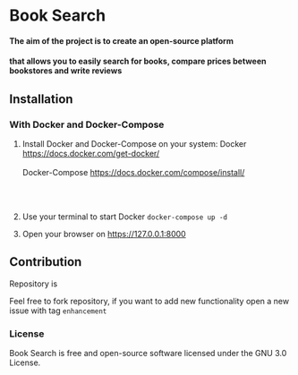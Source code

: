 # Book Search 


#### The aim of the project is to create an open-source platform
#### that allows you to easily search for books, compare prices between bookstores and write reviews

## Installation 

### With Docker and Docker-Compose
1. Install Docker and Docker-Compose on your system:
Docker https://docs.docker.com/get-docker/
<br><br>Docker-Compose
https://docs.docker.com/compose/install/
<br>
<br>

2. Use your terminal to start Docker <code>docker-compose up -d  </code>

3. Open your browser on https://127.0.0.1:8000

## Contribution

Repository is 

Feel free to fork repository, if you want to add new functionality open a new issue
with tag <code>enhancement</code>

### License
Book Search is free and open-source software licensed under the GNU 3.0 License.


